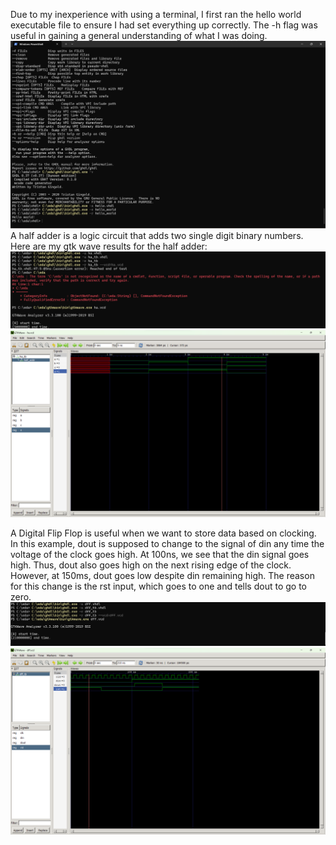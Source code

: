 Due to my inexperience with using a terminal, I first ran the hello world executable file to ensure I had set everything up correctly. The -h flag was useful in gaining a general understanding of what I was doing.
![Alt Text](EE322_Lab1_1.png)
A half adder is a logic circuit that adds two single digit binary numbers. Here are my gtk wave results for the half adder:
![Alt Text](EE322_Lab1_3.png)
![Alt Text](EE322_Lab1_2.png)

A Digital Flip Flop is useful when we want to store data based on clocking. In this example, dout is supposed to change to the signal of din any time the voltage of the clock goes high. At 100ns, we see that the din signal goes high. Thus, dout also goes high on the next rising edge of the clock. However, at 150ms, dout goes low despite din remaining high. The reason for this change is the rst input, which goes to one and tells dout to go to zero.
![Alt Text](EE322_Lab1_5.png)
![Alt Text](EE322_Lab1_4.png)

